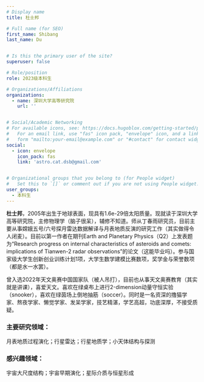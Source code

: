 ```yaml
---
# Display name
title: 杜士邦

# Full name (for SEO)
first_name: Shibang
last_name: Du


# Is this the primary user of the site?
superuser: false

# Role/position
role: 2023级本科生

# Organizations/Affiliations
organizations:
  - name: 深圳大学高等研究院
    url: ''


# Social/Academic Networking
# For available icons, see: https://docs.hugoblox.com/getting-started/page-builder/#icons
#   For an email link, use "fas" icon pack, "envelope" icon, and a link in the
#   form "mailto:your-email@example.com" or "#contact" for contact widget.
social:
  - icon: envelope
    icon_pack: fas
    link: 'astro.cat.dsb@gmail.com'


# Organizational groups that you belong to (for People widget)
#   Set this to `[]` or comment out if you are not using People widget.
user_groups:
  - 本科生
---
```

**杜士邦**，2005年出生于地球表面，现具有1.6e-29倍太阳质量。现就读于深圳大学高等研究院，主修物理学（脑子很呆），辅修不知道。师从丁春雨研究员，目前主要从事嫦娥五号/六号探月雷达数据解译与月表地质反演的研究工作（其实做得令人闭麦）。目前以第一作者在期刊Earth and Planetary Physics（Q2）上发表题为“Research progress on internal characteristics of asteroids and comets: implications of Tianwen-2 radar observations”的论文（这能毕业吗）。参与国家级大学生创新创业训练计划1项，大学生数学建模比赛数项，奖学金与荣誉数项（都是水一水罢）。

曾入选2022年天文奥赛中国国家队（被人吊打），目前也从事天文奥赛教育（其实就是讲课），喜爱天文。喜欢在绿桌布上进行2-dimension动量守恒实验（snooker），喜欢在绿茵场上倒地抽筋（soccer）。同时是一名资深的撸猫学家、熬夜学家、懒觉学家、发呆学家，技艺精湛，学艺高超，功底深厚，不接受质疑。

### 主要研究领域：
月表地质过程演化；行星雷达；行星地质学；小天体结构与探测

### 感兴趣领域：
宇宙大尺度结构；宇宙早期演化；星际介质与恒星形成
